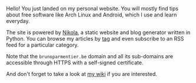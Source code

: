 <!-- 
.. title: Home
.. slug: index
.. date: 05/22/2014 12:46:53 AM UTC+02:00
.. tags: 
.. link: 
.. description: 
.. type: text
-->

Hello! You just landed on my personal website. You will mostly find tips about
free software like Arch Linux and Android, which I use and learn everyday.

The site is powered by [Nikola](http://getnikola.com/ "Nikola website"), a
static website and blog generator written in Python. You can browse my articles
by [tag](blog/categories/ "Tags") and even subscribe to an RSS feed for a
particular category.

Note that the `brunoparmentier.be` domain and all its sub-domains are accessible through
HTTPS with a self-signed certificate.

And don't forget to take a look at [my wiki](http://wiki.brunoparmentier.be
"twobp wiki") if you are interested.
